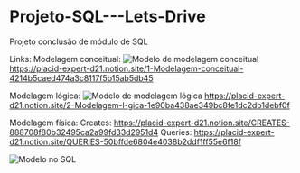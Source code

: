 # Projeto-SQL---Lets-Drive
Projeto conclusão de módulo de SQL

Links:
Modelagem conceitual:
![Modelo de modelagem conceitual](https://placid-expert-d21.notion.site/image/https%3A%2F%2Fs3-us-west-2.amazonaws.com%2Fsecure.notion-static.com%2F0b879edc-fdac-439b-a2cb-d05bec7174f7%2FUntitled.png?table=block&id=a2c3bd96-5e96-4673-a79a-54afdf12a3a3&spaceId=f57e50b8-68e8-433c-ae95-f2c249434ec5&width=2000&userId=&cache=v2)
https://placid-expert-d21.notion.site/1-Modelagem-conceitual-4214b5caed474a3c8117f5b15ab5db45

Modelagem lógica:
![Modelo de modelagem lógica](https://placid-expert-d21.notion.site/image/https%3A%2F%2Fs3-us-west-2.amazonaws.com%2Fsecure.notion-static.com%2F442b85bd-1c5c-48db-86da-1d6b0be1b79d%2FUntitled.png?table=block&id=b8e0776d-8979-4f7b-a62f-b5cce3ef6a15&spaceId=f57e50b8-68e8-433c-ae95-f2c249434ec5&width=2000&userId=&cache=v2)
https://placid-expert-d21.notion.site/2-Modelagem-l-gica-1e90ba438ae349bc8fe1dc2db1debf0f


Modelagem física:
	Creates:
		https://placid-expert-d21.notion.site/CREATES-888708f80b32495ca2a99fd33d2951d4
	Queries:
		https://placid-expert-d21.notion.site/QUERIES-50bffde6804e4038b2ddf1ff55e6f18f

![Modelo no SQL](https://i.imgur.com/sX5Q4iV.png)